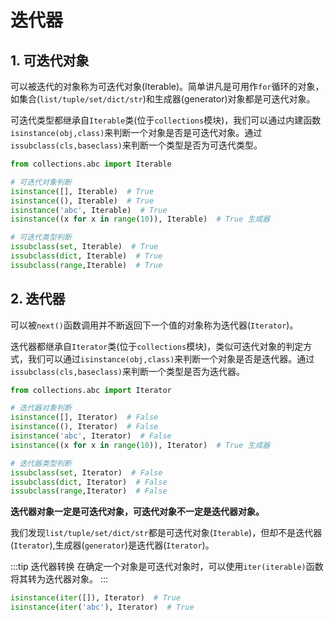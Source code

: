 # 迭代器

## 1. 可迭代对象
可以被迭代的对象称为可迭代对象(Iterable)。简单讲凡是可用作`for`循环的对象，如集合(`list/tuple/set/dict/str`)和生成器(generator)对象都是可迭代对象。

可迭代类型都继承自`Iterable`类(位于`collections`模块)，我们可以通过内建函数`isinstance(obj,class)`来判断一个对象是否是可迭代对象。通过`issubclass(cls,baseclass)`来判断一个类型是否为可迭代类型。

```py
from collections.abc import Iterable

# 可迭代对象判断
isinstance([], Iterable)  # True
isinstance((), Iterable)  # True
isinstance('abc', Iterable)  # True
isinstance((x for x in range(10)), Iterable)  # True 生成器

# 可迭代类型判断
issubclass(set, Iterable)  # True
issubclass(dict, Iterable)  # True
issubclass(range,Iterable)  # True
```

## 2. 迭代器
可以被`next()`函数调用并不断返回下一个值的对象称为迭代器(`Iterator`)。

迭代器都继承自`Iterator`类(位于`collections`模块)，类似可迭代对象的判定方式，我们可以通过`isinstance(obj,class)`来判断一个对象是否是迭代器。通过`issubclass(cls,baseclass)`来判断一个类型是否为迭代器。

```py
from collections.abc import Iterator

# 迭代器对象判断
isinstance([], Iterator)  # False
isinstance((), Iterator)  # False
isinstance('abc', Iterator)  # False
isinstance((x for x in range(10)), Iterator)  # True 生成器

# 迭代器类型判断
issubclass(set, Iterator)  # False
issubclass(dict, Iterator)  # False
issubclass(range,Iterator)  # False
```

**迭代器对象一定是可迭代对象，可迭代对象不一定是迭代器对象。**

我们发现`list/tuple/set/dict/str`都是可迭代对象(`Iterable`)，但却不是迭代器(`Iterator`),生成器(`generator`)是迭代器(`Iterator`)。

:::tip 迭代器转换
在确定一个对象是可迭代对象时，可以使用`iter(iterable)`函数将其转为迭代器对象。
:::

```py
isinstance(iter([]), Iterator)  # True
isinstance(iter('abc'), Iterator)  # True
```